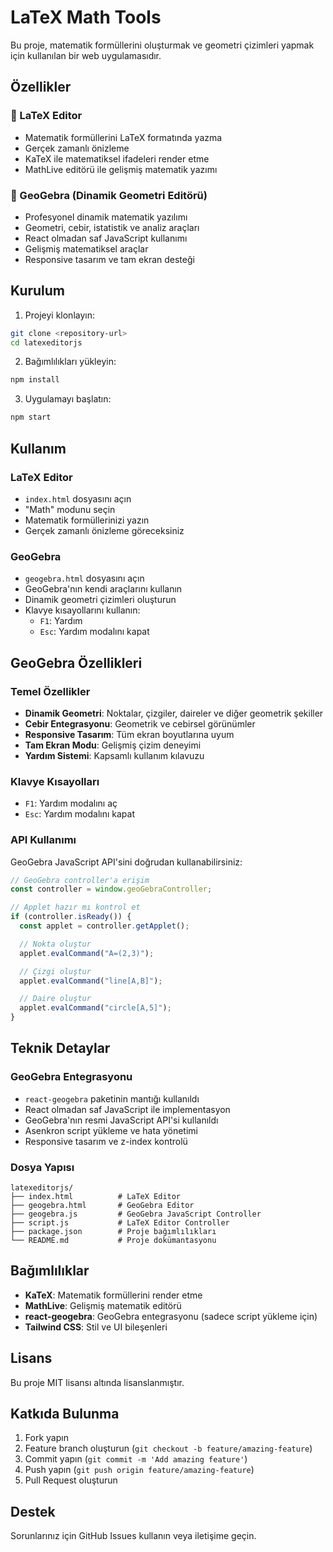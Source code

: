# LaTeX Math Tools

Bu proje, matematik formüllerini oluşturmak ve geometri çizimleri yapmak için kullanılan bir web uygulamasıdır.

## Özellikler

### 📝 LaTeX Editor

- Matematik formüllerini LaTeX formatında yazma
- Gerçek zamanlı önizleme
- KaTeX ile matematiksel ifadeleri render etme
- MathLive editörü ile gelişmiş matematik yazımı

### 🎯 GeoGebra (Dinamik Geometri Editörü)

- Profesyonel dinamik matematik yazılımı
- Geometri, cebir, istatistik ve analiz araçları
- React olmadan saf JavaScript kullanımı
- Gelişmiş matematiksel araçlar
- Responsive tasarım ve tam ekran desteği

## Kurulum

1. Projeyi klonlayın:

```bash
git clone <repository-url>
cd latexeditorjs
```

2. Bağımlılıkları yükleyin:

```bash
npm install
```

3. Uygulamayı başlatın:

```bash
npm start
```

## Kullanım

### LaTeX Editor

- `index.html` dosyasını açın
- "Math" modunu seçin
- Matematik formüllerinizi yazın
- Gerçek zamanlı önizleme göreceksiniz

### GeoGebra

- `geogebra.html` dosyasını açın
- GeoGebra'nın kendi araçlarını kullanın
- Dinamik geometri çizimleri oluşturun
- Klavye kısayollarını kullanın:
  - `F1`: Yardım
  - `Esc`: Yardım modalını kapat

## GeoGebra Özellikleri

### Temel Özellikler

- **Dinamik Geometri**: Noktalar, çizgiler, daireler ve diğer geometrik şekiller
- **Cebir Entegrasyonu**: Geometrik ve cebirsel görünümler
- **Responsive Tasarım**: Tüm ekran boyutlarına uyum
- **Tam Ekran Modu**: Gelişmiş çizim deneyimi
- **Yardım Sistemi**: Kapsamlı kullanım kılavuzu

### Klavye Kısayolları

- `F1`: Yardım modalını aç
- `Esc`: Yardım modalını kapat

### API Kullanımı

GeoGebra JavaScript API'sini doğrudan kullanabilirsiniz:

```javascript
// GeoGebra controller'a erişim
const controller = window.geoGebraController;

// Applet hazır mı kontrol et
if (controller.isReady()) {
  const applet = controller.getApplet();

  // Nokta oluştur
  applet.evalCommand("A=(2,3)");

  // Çizgi oluştur
  applet.evalCommand("line[A,B]");

  // Daire oluştur
  applet.evalCommand("circle[A,5]");
}
```

## Teknik Detaylar

### GeoGebra Entegrasyonu

- `react-geogebra` paketinin mantığı kullanıldı
- React olmadan saf JavaScript ile implementasyon
- GeoGebra'nın resmi JavaScript API'si kullanıldı
- Asenkron script yükleme ve hata yönetimi
- Responsive tasarım ve z-index kontrolü

### Dosya Yapısı

```
latexeditorjs/
├── index.html          # LaTeX Editor
├── geogebra.html       # GeoGebra Editor
├── geogebra.js         # GeoGebra JavaScript Controller
├── script.js           # LaTeX Editor Controller
├── package.json        # Proje bağımlılıkları
└── README.md           # Proje dokümantasyonu
```

## Bağımlılıklar

- **KaTeX**: Matematik formüllerini render etme
- **MathLive**: Gelişmiş matematik editörü
- **react-geogebra**: GeoGebra entegrasyonu (sadece script yükleme için)
- **Tailwind CSS**: Stil ve UI bileşenleri

## Lisans

Bu proje MIT lisansı altında lisanslanmıştır.

## Katkıda Bulunma

1. Fork yapın
2. Feature branch oluşturun (`git checkout -b feature/amazing-feature`)
3. Commit yapın (`git commit -m 'Add amazing feature'`)
4. Push yapın (`git push origin feature/amazing-feature`)
5. Pull Request oluşturun

## Destek

Sorunlarınız için GitHub Issues kullanın veya iletişime geçin.
